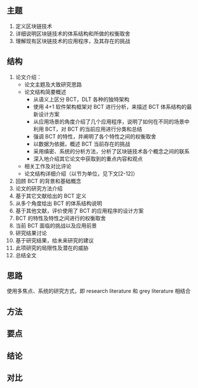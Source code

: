 ## 主题

1. 定义区块链技术
2. 详细说明区块链技术的体系结构和所做的权衡取舍
3. 理解现有区块链技术的应用程序，及其存在的挑战

## 结构



1. 论文介绍：
   - 论文主题及大致研究思路
   - 论文结构简要概述
     - 从语义上区分 BCT，DLT 各种的独特架构
     - 使用 4+1 软件架构框架对 BCT 进行分析，来描述 BCT 体系结构的最新设计方案
     - 从应用场景的角度介绍了几个应用程序，说明了如何在不同的场景中利用 BCT，对 BCT 的当前应用进行分类和总结
     - 强调 BCT 的特性，并阐明了各个特性之间的权衡取舍
     - 以数据为依据，概述 BCT 当前存在的挑战
     - 采用缜密、系统的分析方法，分析了区块链技术各个概念之间的联系
     - 深入地介绍其它论文中获取到的重点内容和观点
   - 相关工作及对比评论
   - 论文结构详细介绍（以节为单位，见下文[2-12]）
2. 回顾 BCT 的背景和基础概念
3. 论文的研究方法介绍
4. 基于其它文献给出的 BCT 定义
5. 从多个角度给出 BCT 的体系结构说明
6. 基于其他文献，评价使用了 BCT 的应用程序的设计方案
7. BCT 的特性及特性之间进行的权衡取舍
8. 当前 BCT 面临的挑战以及应用前景
9. 研究结果讨论
10. 基于研究结果，给未来研究的建议
11. 此项研究的局限性及潜在的威胁
12. 总结全文

## 思路

使用多焦点、系统的研究方式，即 research literature 和 grey literature 相结合

## 方法



## 要点



## 结论



## 对比

